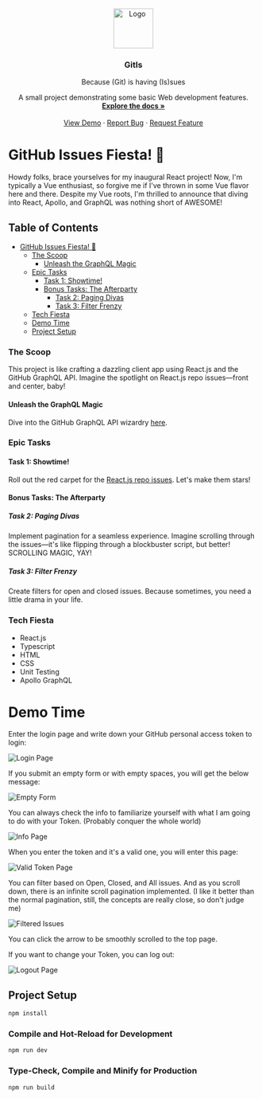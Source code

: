 <a name="readme-top"></a>
<!-- PROJECT LOGO -->
<br />
<div align="center">
  <a href="https://github.com/danieelbog/miniOpply">
    <img src="https://robohash.org/5173" alt="Logo" width="80" height="80">
  </a>

  <h3 align="center">GitIs</h3>
  <p>Βecause (Git) is having (Is)sues</p>

  <p align="center">
    A small project demonstrating some basic Web development features.
    <br />
    <a href="https://github.com/danieelbog/Homelike-GitIs/blob/main/README.md"><strong>Explore the docs »</strong></a>
    <br />
    <br />
    <a href="https://gitis.netlify.app/">View Demo</a>
    ·
    <a href="https://github.com/danieelbog/Homelike-GitIs/issues">Report Bug</a>
    ·
    <a href="https://github.com/danieelbog/Homelike-GitIs/issues">Request Feature</a>
  </p>
  
</div>

# GitHub Issues Fiesta! 🎉

Howdy folks, brace yourselves for my inaugural React project! Now, I'm typically a Vue enthusiast, so forgive me if I've thrown in some Vue flavor here and there. Despite my Vue roots, I'm thrilled to announce that diving into React, Apollo, and GraphQL was nothing short of AWESOME!

## Table of Contents

- [GitHub Issues Fiesta! 🎉](#github-issues-fiesta--)
  - [The Scoop](#the-scoop)
    - [Unleash the GraphQL Magic](#unleash-the-graphql-magic)
  - [Epic Tasks](#epic-tasks)
    - [Task 1: Showtime!](#task-1-showtime)
    - [Bonus Tasks: The Afterparty](#bonus-tasks-the-afterparty)
      - [Task 2: Paging Divas](#task-2-paging-divas)
      - [Task 3: Filter Frenzy](#task-3-filter-frenzy)
  - [Tech Fiesta](#tech-fiesta)
  - [Demo Time](#demo-time)
  - [Project Setup](#project-setup)

### The Scoop

This project is like crafting a dazzling client app using React.js and the GitHub GraphQL API. Imagine the spotlight on React.js repo issues—front and center, baby!

#### Unleash the GraphQL Magic

Dive into the GitHub GraphQL API wizardry [here](https://docs.github.com/en/graphql/overview/explorer).

### Epic Tasks

#### Task 1: Showtime!

Roll out the red carpet for the [React.js repo issues](https://github.com/reactjs/reactjs.org/issues). Let's make them stars!

#### Bonus Tasks: The Afterparty

##### Task 2: Paging Divas

Implement pagination for a seamless experience. Imagine scrolling through the issues—it's like flipping through a blockbuster script, but better! SCROLLING MAGIC, YAY!

##### Task 3: Filter Frenzy

Create filters for open and closed issues. Because sometimes, you need a little drama in your life.

### Tech Fiesta

- React.js
- Typescript
- HTML
- CSS
- Unit Testing
- Apollo GraphQL

# Demo Time

Enter the login page and write down your GitHub personal access token to login:

![Login Page](https://github.com/danieelbog/Homelike-GitIs/assets/54244808/f439616c-6e22-41cf-8d82-b669fbf2d575)

If you submit an empty form or with empty spaces, you will get the below message:

![Empty Form](https://github.com/danieelbog/Homelike-GitIs/assets/54244808/f4b291ee-390e-45e2-80c5-7ea73aaf726d)

You can always check the info to familiarize yourself with what I am going to do with your Token. (Probably conquer the whole world)

![Info Page](https://github.com/danieelbog/Homelike-GitIs/assets/54244808/951d6a60-99d3-46b6-88af-fe002890a237)

When you enter the token and it's a valid one, you will enter this page:

![Valid Token Page](https://github.com/danieelbog/Homelike-GitIs/assets/54244808/1c78722e-cfaf-417b-95b9-460244f3e6f5)

You can filter based on Open, Closed, and All issues. And as you scroll down, there is an infinite scroll pagination implemented. (I like it better than the normal pagination, still, the concepts are really close, so don't judge me)

![Filtered Issues](https://github.com/danieelbog/Homelike-GitIs/assets/54244808/9cbb3b41-2b73-455f-bd29-816f86061587)

You can click the arrow to be smoothly scrolled to the top page.

If you want to change your Token, you can log out:

![Logout Page](https://github.com/danieelbog/Homelike-GitIs/assets/54244808/d4f8357e-a92a-4282-83c8-c1f333d82787)

## Project Setup

```sh
npm install
```

### Compile and Hot-Reload for Development

```sh
npm run dev
```

### Type-Check, Compile and Minify for Production

```sh
npm run build
```
